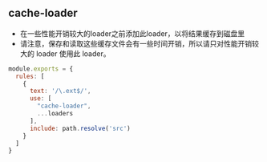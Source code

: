 ## cache-loader
* 在一些性能开销较大的loader之前添加此loader，以将结果缓存到磁盘里
* 请注意，保存和读取这些缓存文件会有一些时间开销，所以请只对性能开销较大的 loader 使用此 loader。

```js
module.exports = {
  rules: [
    {
      text: '/\.ext$/',
      use: [
        "cache-loader",
        ...loaders
      ],
      include: path.resolve('src')
    }
  ]
}
```